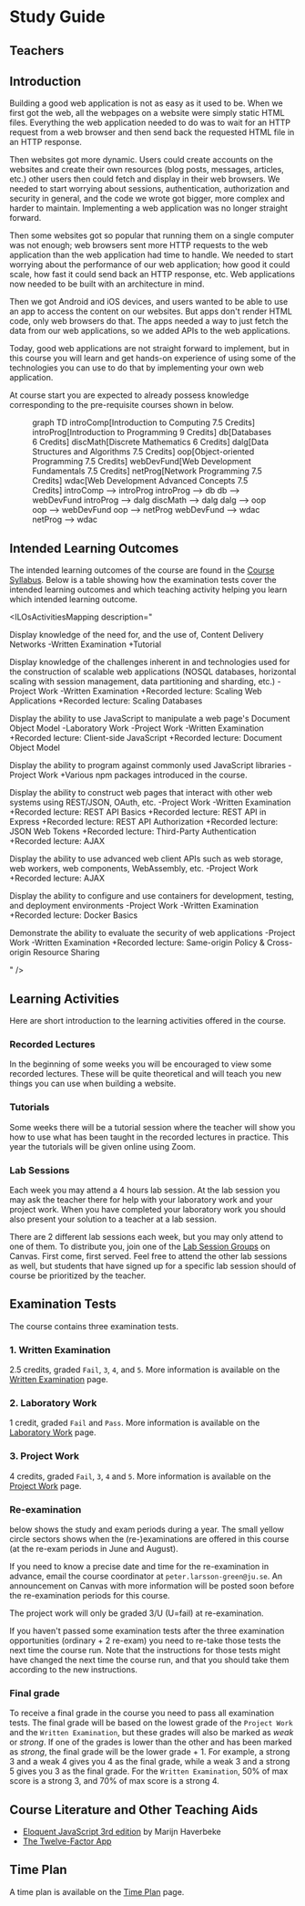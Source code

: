 # Study Guide
<StudyGuideInfo
    course-name="Web Development - Advanced Concepts"
    ladok-code="TFWN19"
    credits="7.5"
    course-coordinator="Peter Larsson-Green"
    examiner="Peter Larsson-Green"
    canvas-course-id="3372"
/>

## Teachers
<StudyGuideTeachers
    :teachers='[{
        name: "Peter Larsson-Green",
        photo: "peter-larsson-green.jpeg",
        roles: ["Course coordinator", "examiner", "lecturer", "lab assistant"],
        description: "Has studied and followed the development of the web since 2004 and received his Master of Science in Computer Science at Linköping University in 2014. He has been working as programming teacher (part time) since 2010 at both Linköping University and Jönköping University.",
        email: "Peter.Larsson-Green@ju.se",
        phone: "036 - 10 17 35",
        website: "https://ju.se/en/personinfo.html?sign=LarPet"
    }, {
        name: "Linus Rudbeck",
        photo: "linus-rudbeck.jpeg",
        roles: ["Lab assistant"],
        description: "Former JTH student that studied the program Software Engineering and Mobile Platforms. Started the company Red Capes IT together with Daniel Fransén after he graduated. ",
        email: "",
        phone: "",
        website: "https://redcapesit.se/author/linus/"
    }]'
/>

## Introduction
Building a good web application is not as easy as it used to be.
When we first got the web, all the webpages on a website were simply static HTML files. Everything the web application needed to do was to wait for an HTTP request from a web browser and then send back the requested HTML file in an HTTP response.

Then websites got more dynamic. Users could create accounts on the websites and create their own resources (blog posts, messages, articles, etc.) other users then could fetch and display in their web browsers. We needed to start worrying about sessions, authentication, authorization and security in general, and the code we wrote got bigger, more complex and harder to maintain. Implementing a web application was no longer straight forward.

Then some websites got so popular that running them on a single computer was not enough; web browsers sent more HTTP requests to the web application than the web application had time to handle. We needed to start worrying about the performance of our web application; how good it could scale, how fast it could send back an HTTP response, etc. Web applications now needed to be built with an architecture in mind.

Then we got Android and iOS devices, and users wanted to be able to use an app to access the content on our websites. But apps don't render HTML code, only web browsers do that. The apps needed a way to just fetch the data from our web applications, so we added APIs to the web applications. 

Today, good web applications are not straight forward to implement, but in this course you will learn and get hands-on experience of using some of the technologies you can use to do that by implementing your own web application.

At course start you are expected to already possess knowledge corresponding to the pre-requisite courses shown in <FigureNumber /> below.

<Figure caption="Prerequisites for this course.">
<mermaid>
graph TD
    introComp[Introduction to Computing 7.5 Credits]
    introProg[Introduction to Programming 9 Credits]
    db[Databases 6 Credits]
    discMath[Discrete Mathematics 6 Credits]
    dalg[Data Structures and Algorithms 7.5 Credits]
    oop[Object-oriented Programming 7.5 Credits]
    webDevFund[Web Development Fundamentals 7.5 Credits]
    netProg[Network Programming 7.5 Credits]
    wdac[Web Development Advanced Concepts 7.5 Credits]
    introComp --> introProg
    introProg --> db
    db --> webDevFund
    introProg --> dalg
    discMath --> dalg
    dalg --> oop
    oop --> webDevFund
    oop --> netProg
    webDevFund --> wdac
    netProg --> wdac
</mermaid>
</Figure>

## Intended Learning Outcomes
The intended learning outcomes of the course are found in the [Course Syllabus](course-syllabus/). Below is a table showing how the examination tests cover the intended learning outcomes and which teaching activity helping you learn which intended learning outcome.

<ILOsActivitiesMapping description="

Display knowledge of the need for, and the use of, Content Delivery Networks
-Written Examination
+Tutorial

Display knowledge of the challenges inherent in and technologies used for the construction of scalable web applications (NOSQL databases, horizontal scaling with session management, data partitioning and sharding, etc.)
-Project Work
-Written Examination
+Recorded lecture: Scaling Web Applications
+Recorded lecture: Scaling Databases

Display the ability to use JavaScript to manipulate a web page's Document Object Model
-Laboratory Work
-Project Work
-Written Examination
+Recorded lecture: Client-side JavaScript
+Recorded lecture: Document Object Model

Display the ability to program against commonly used JavaScript libraries
-Project Work
+Various npm packages introduced in the course.

Display the ability to construct web pages that interact with other web systems using REST/JSON, OAuth, etc.
-Project Work
-Written Examination
+Recorded lecture: REST API Basics
+Recorded lecture: REST API in Express
+Recorded lecture: REST API Authorization
+Recorded lecture: JSON Web Tokens
+Recorded lecture: Third-Party Authentication
+Recorded lecture: AJAX

Display the ability to use advanced web client APIs such as web storage, web workers, web components, WebAssembly, etc.
-Project Work
+Recorded lecture: AJAX

Display the ability to configure and use containers for development, testing, and deployment environments
-Project Work
-Written Examination
+Recorded lecture: Docker Basics

Demonstrate the ability to evaluate the security of web applications
-Project Work
-Written Examination
+Recorded lecture: Same-origin Policy & Cross-origin Resource Sharing

" />

## Learning Activities
Here are short introduction to the learning activities offered in the course.

### Recorded Lectures
In the beginning of some weeks you will be encouraged to view some recorded lectures. These will be quite theoretical and will teach you new things you can use when building a website.

### Tutorials
Some weeks there will be a tutorial session where the teacher will show you how to use what has been taught in the recorded lectures in practice. This year the tutorials will be given online using Zoom.

### Lab Sessions
Each week you may attend a 4 hours lab session. At the lab session you may ask the teacher there for help with your laboratory work and your project work. When you have completed your laboratory work you should also present your solution to a teacher at a lab session.

There are 2 different lab sessions each week, but you may only attend to one of them. To distribute you, join one of the [Lab Session Groups](https://ju.instructure.com/courses/3372/groups#tab-3284) on Canvas. First come, first served. Feel free to attend the other lab sessions as well, but students that have signed up for a specific lab session should of course be prioritized by the teacher.

## Examination Tests
The course contains three examination tests.

### 1. Written Examination
2.5 credits, graded `Fail`, `3`, `4`, and `5`. More information is available on the [Written Examination](written-examination/) page.

### 2. Laboratory Work
1 credit, graded `Fail` and `Pass`. More information is available on the [Laboratory Work](laboratory-work/) page.

### 3. Project Work
4 credits, graded `Fail`, `3`, `4` and `5`. More information is available on the [Project Work](project-work/) page.

### Re-examination
<p><FigureNumber /> below shows the study and exam periods during a year. The small yellow circle sectors shows when the (re-)examinations are offered in this course (at the re-exam periods in June and August).</p>

<AcademicYearFigure />

If you need to know a precise date and time for the re-examination in advance, email the course coordinator at `peter.larsson-green@ju.se`. An announcement on Canvas with more information will be posted soon before the re-examination periods for this course.

The project work will only be graded 3/U (U=fail) at re-examination.

If you haven't passed some examination tests after the three examination opportunities (ordinary + 2 re-exam) you need to re-take those tests the next time the course run. Note that the instructions for those tests might have changed the next time the course run, and that you should take them according to the new instructions.

### Final grade
To receive a final grade in the course you need to pass all examination tests. The final grade will be based on the lowest grade of the `Project Work` and the `Written Examination`, but these grades will also be marked as *weak* or *strong*. If one of the grades is lower than the other and has been marked as *strong*, the final grade will be the lower grade + 1. For example, a strong 3 and a weak 4 gives you 4 as the final grade, while a weak 3 and a strong 5 gives you 3 as the final grade. For the `Written Examination`, 50% of max score is a strong 3, and 70% of max score is a strong 4.

## Course Literature and Other Teaching Aids
* [Eloquent JavaScript 3rd edition](https://eloquentjavascript.net/) by Marijn Haverbeke
* [The Twelve-Factor App](https://12factor.net/)

## Time Plan
A time plan is available on the [Time Plan](time-plan/) page.